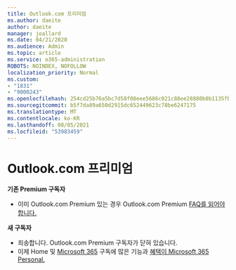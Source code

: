 ```yaml
---
title: Outlook.com 프리미엄
ms.author: daeite
author: daeite
manager: joallard
ms.date: 04/21/2020
ms.audience: Admin
ms.topic: article
ms.service: o365-administration
ROBOTS: NOINDEX, NOFOLLOW
localization_priority: Normal
ms.custom:
- "1831"
- "9000243"
ms.openlocfilehash: 254cd25b76a5bc7d58f08eee5686c021c88ee28880b0b1135fba8e2119355721
ms.sourcegitcommit: b5f7da89a650d2915dc652449623c78be6247175
ms.translationtype: MT
ms.contentlocale: ko-KR
ms.lasthandoff: 08/05/2021
ms.locfileid: "53983459"
---
```

# <a name="outlookcom-premium"></a>Outlook.com 프리미엄

**기존 Premium 구독자**

- 이미 Outlook.com Premium 있는 경우 Outlook.com Premium [FAQ를 읽어야 합니다.](https://support.office.com/article/cd5f03f6-1407-456a-9410-f8f24804746b?wt.mc_id=Office_Outlook_com_Alchemy)

**새 구독자**

- 죄송합니다. Outlook.com Premium 구독자가 닫혀 있습니다.
- 이제 Home 및 [Microsoft 365](https://support.office.com/article/78c6089c-7faf-44f5-82e2-efa9ebb921d2?wt.mc_id=Office_Outlook_com_Alchemy) 구독에 많은 기능과 [혜택이 Microsoft 365 Personal.](https://go.microsoft.com/fwlink/?linkid=2017122)